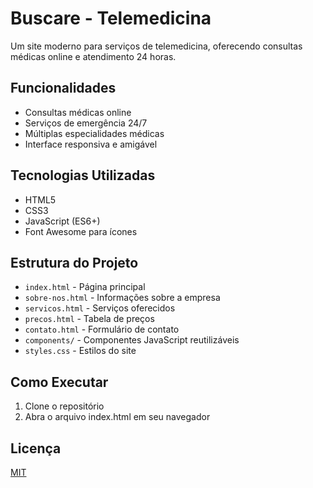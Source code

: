 # Buscare - Telemedicina

Um site moderno para serviços de telemedicina, oferecendo consultas médicas online e atendimento 24 horas.

## Funcionalidades

- Consultas médicas online
- Serviços de emergência 24/7
- Múltiplas especialidades médicas
- Interface responsiva e amigável

## Tecnologias Utilizadas

- HTML5
- CSS3
- JavaScript (ES6+)
- Font Awesome para ícones

## Estrutura do Projeto

- `index.html` - Página principal
- `sobre-nos.html` - Informações sobre a empresa
- `servicos.html` - Serviços oferecidos
- `precos.html` - Tabela de preços
- `contato.html` - Formulário de contato
- `components/` - Componentes JavaScript reutilizáveis
- `styles.css` - Estilos do site

## Como Executar

1. Clone o repositório
2. Abra o arquivo index.html em seu navegador

## Licença

[MIT](LICENSE)